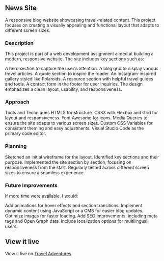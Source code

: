 ## News Site
A responsive blog website showcasing travel-related content. This project focuses on creating a visually appealing and functional layout that adapts to different screen sizes.

### Description
This project is part of a web development assignment aimed at building a modern, responsive website. The site includes key sections such as:

A hero section to capture the user's attention.
A blog grid to display various travel articles.
A quote section to inspire the reader.
An Instagram-inspired gallery styled like Polaroids.
A resource section with helpful travel guides and tools.
A contact form in the footer for user inquiries.
The design emphasizes a clean layout, usability, and responsiveness.

### Approach
Tools and Techniques
HTML5 for structure.
CSS3 with Flexbox and Grid for layout and responsiveness.
Font Awesome for icons.
Media Queries to ensure the site adapts to various screen sizes.
Custom CSS Variables for consistent theming and easy adjustments.
Visual Studio Code as the primary code editor.

### Planning
Sketched an initial wireframe for the layout.
Identified key sections and their purpose.
Implemented the site section by section, focusing on responsiveness from the start.
Regularly tested across different screen sizes to ensure a seamless experience.

### Future Improvements
If more time were available, I would:

Add animations for hover effects and section transitions.
Implement dynamic content using JavaScript or a CMS for easier blog updates.
Optimize images for faster loading.
Add SEO improvements, including meta tags and Open Graph data.
Include localization options for multilingual users.

## View it live
View it live on [Travel Adventures](https://679a175df40fb7000871503f--katja-bjorlinger.netlify.app/)
